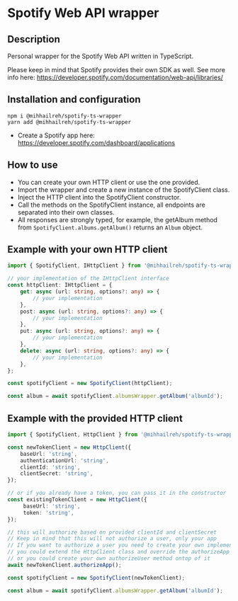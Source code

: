 # Spotify Web API wrapper

## Description

Personal wrapper for the Spotify Web API written in TypeScript.

Please keep in mind that Spotify provides their own SDK as well. See more info here: https://developer.spotify.com/documentation/web-api/libraries/

## Installation and configuration

```
npm i @mihhailreh/spotify-ts-wrapper
yarn add @mihhailreh/spotify-ts-wrapper
```

-   Create a Spotify app here: https://developer.spotify.com/dashboard/applications

## How to use

-   You can create your own HTTP client or use the one provided.
-   Import the wrapper and create a new instance of the SpotifyClient class.
-   Inject the HTTP client into the SpotifyClient constructor.
-   Call the methods on the SpotifyClient instance, all endpoints are separated into their own classes.
-   All responses are strongly typed, for example, the getAlbum method from `SpotifyClient.albums.getAlbum()` returns an `Album` object.

## Example with your own HTTP client
```typescript
import { SpotifyClient, IHttpClient } from '@mihhailreh/spotify-ts-wrapper';

// your implementation of the IHttpClient interface
const httpClient: IHttpClient = {
	get: async (url: string, options?: any) => {
		// your implementation
	},
	post: async (url: string, options?: any) => {
		// your implementation
	},
	put: async (url: string, options?: any) => {
		// your implementation
	},
	delete: async (url: string, options?: any) => {
		// your implementation
	},
};

const spotifyClient = new SpotifyClient(httpClient);

const album = await spotifyClient.albumsWrapper.getAlbum('albumId');
```

## Example with the provided HTTP client
```typescript
import { SpotifyClient, HttpClient } from '@mihhailreh/spotify-ts-wrapper';

const newTokenClient = new HttpClient({
    baseUrl: 'string',
    authenticationUrl: 'string',
    clientId: 'string',
    clientSecret: 'string',
});

// or if you already have a token, you can pass it in the constructor
const existingTokenClient = new HttpClient({
     baseUrl: 'string',
     token: 'string',
});

// this will authorize based on provided clientId and clientSecret
// Keep in mind that this will not authorize a user, only your app
// If you want to authorize a user you need to create your own implementation
// you could extend the HttpClient class and override the authorizeApp method
// or you could create your own authorizeUser method ontop of it
await newTokenClient.authorizeApp();

const spotifyClient = new SpotifyClient(newTokenClient);

const album = await spotifyClient.albumsWrapper.getAlbum('albumId');
```
